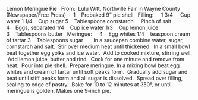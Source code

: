 Lemon Meringue Pie
 
From:  Lulu Witt, Northville Fair in Wayne County (Newspaper/Free Press)
 
 
1    Prebaked 9” pie shell
 
Filling:    
1 3/4     Cup water
1 1/4    Cup sugar
5    Tablespoons cornstarch
    Pinch of salt
4    Eggs, separated
1/4    Cup ice water
1/3    Cup lemon juice
3    Tablespoons butter
 
Meringue:    
4    Egg whites
1/4    teaspoon cream of tartar
3    Tablespoons sugar
 
 
 
In a saucepan combine water, sugar, cornstarch and salt.  Stir over medium heat until thickened.  In a small bowl beat together egg yolks and ice water.  Add to cooked mixture, stirring well.  Add lemon juice, butter and rind.  Cook for one minute and remove from heat.  Pour into pie shell.  Prepare meringue. 
In a mixing bowl beat egg whites and cream of tartar until soft peaks form.  Gradually add sugar and beat until stiff peaks form and all sugar is dissolved.  Spread over
filling, sealing to edge of pastry.  Bake for 10 to 12 minutes at 350°, or until meringue is golden.
Makes one 9-inch pie.
 
